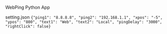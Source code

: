 WebPing Python App


setting.json
  ```{"ping1": "8.8.8.8", "ping2": "192.168.1.1", "xpos": "-5", "ypos": "800", "text1": "Web", "text2": "Local", "pingDelay": "3000", "rightClick": false}```
